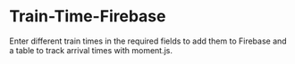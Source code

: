 # Train-Time-Firebase

Enter different train times in the required fields to add them to Firebase and a table to track arrival times with moment.js.